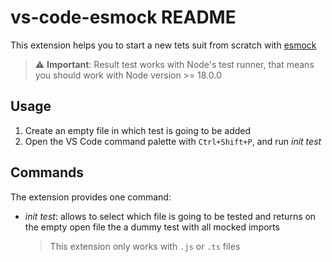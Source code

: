 # vs-code-esmock README

This extension helps you to start a new tets suit from scratch with [esmock](https://www.npmjs.com/package/esmock)

> ⚠️ **Important**: Result test works with Node's test runner, that means you should work with Node version >= 18.0.0

## Usage

1. Create an empty file in which test is going to be added
2. Open the VS Code command palette with ```Ctrl+Shift+P```, and run _init test_

## Commands

The extension provides one command:

- _init test_: allows to select which file is going to be tested and returns on the empty open file the a dummy test with all mocked imports

    > This extension only works with ```.js``` or ```.ts``` files
